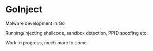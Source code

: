 # GoInject
Malware development in Go

Running/injecting shellcode, sandbox detection, PPID spoofing etc.

Work in progress, much more to come.
